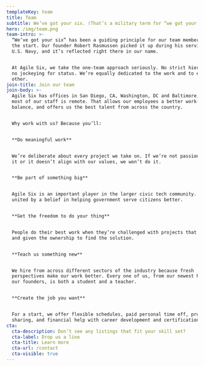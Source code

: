 ```yaml
---
templateKey: team
title: Team
subtitle: We’ve got your six. (That’s a military term for “we got your back.”)
hero: /img/team.png
team-intro: >-
  “We’ve got your six” has been a guiding principle for our team members since
  the start. Our founder Robert Rasmussen picked it up during his service in the
  U.S. Navy, and it’s reflected right there in our name.


  At Agile Six, we take the one-team approach seriously. No strict hierarchies,
  no jockeying for status. We’re equally dedicated to the work and to each
  other. 
join-title: Join our team
join-body: >-
  Agile Six has offices in San Diego, CA, Washington, DC and Baltimore, MD, but
  most of our staff is remote. That allows our employees a better work-life
  balance, and offers us the best talent from across the country.


  Why work with us? Because you’ll:


  **Do meaningful work**


  We’re deliberate about every project we take on. If we’re not passionate about
  it or it doesn’t align with our values, we won’t do it.


  **Be part of something big**


  Agile Six is an important player in the larger civic tech community. We’re
  united by a belief in helping government serve citizens better. 


  **Get the freedom to do your thing**


  People do their best work when they’re challenged with projects that matter
  and given the ownership to find the solution. 


  **Teach us something new**


  We hire from across different sectors of the industry because fresh
  perspectives make our work better. Every one of us, from our newest hire to
  our founders, is both a student and a teacher. 


  **Create the job you want**


  For a start, we offer flexible schedules, paid personal time off, profit
  sharing, and financial help with career development and certifications.
cta:
  cta-description: Don’t see any listings that fit your skill set?
  cta-label: Drop us a line
  cta-title: Learn more
  cta-url: /contact
  cta-visible: true
---
```


